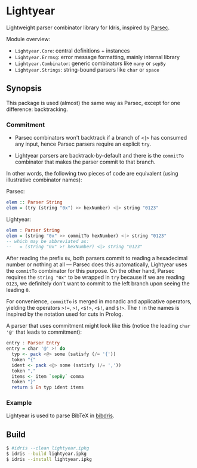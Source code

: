 # Lightyear

Lightweight parser combinator library for Idris,
inspired by [Parsec](http://hackage.haskell.org/package/parsec).

Module overview:
* `Lightyear.Core`: central definitions + instances
* `Lightyear.Errmsg`: error message formatting, mainly internal library
* `Lightyear.Combinator`: generic combinators like `many` or `sepBy`
* `Lightyear.Strings`: string-bound parsers like `char` or `space`

## Synopsis

This package is used (almost) the same way as Parsec, except for one difference: backtracking.

### Commitment
* Parsec combinators
  won't backtrack if a branch of `<|>` has consumed any input, hence Parsec
  parsers require an explicit `try`.

* Lightyear parsers are backtrack-by-default and there is
  the `commitTo` combinator that makes the parser commit to that branch.

In other words, the following two pieces of code are equivalent (using illustrative combinator names):

Parsec:
```haskell
elem :: Parser String
elem = (try (string "0x") >> hexNumber) <|> string "0123"
```

Lightyear:
```haskell
elem : Parser String
elem = (string "0x" >> commitTo hexNumber) <|> string "0123"
-- which may be abbreviated as:
--   = (string "0x" >! hexNumber) <|> string "0123"
```

After reading the prefix `0x`, both parsers commit to reading a hexadecimal number
or nothing at all — Parsec does this automatically, Lightyear uses the `commitTo` combinator
for this purpose.
On the other hand, Parsec requires the `string "0x"` to be wrapped in `try` because
if we are reading `0123`, we definitely don't want to commit to the left branch
upon seeing the leading `0`.

For convenience, `commitTo` is merged in monadic and applicative operators,
yielding the operators `>!=`, `>!`, `<$!>`, `<$!`, and `$!>`.
The `!` in the names is inspired by the notation used for cuts in Prolog.

A parser that uses commitment might look like this (notice the leading
`char '@'` that leads to commitment):
```haskell
entry : Parser Entry
entry = char '@' >! do
  typ <- pack <@> some (satisfy (/= '{'))
  token "{"
  ident <- pack <@> some (satisfy (/= ','))
  token ","
  items <- item `sepBy` comma
  token "}"
  return $ En typ ident items
```

### Example
Lightyear is used to parse BibTeX in <a href="https://github.com/ziman/bibdris/blob/master/Bibtex.idr">bibdris</a>.

## Build
```bash
$ #idris --clean lightyear.ipkg
$ idris --build lightyear.ipkg
$ idris --install lightyear.ipkg
```
